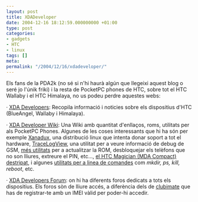 ```yaml
---
layout: post
title: XDADeveloper
date: 2004-12-16 18:12:59.000000000 +01:00
type: post
categories:
- gadgets
- HTC
- linux
tags: []
meta:
permalink: "/2004/12/16/xdadeveloper/"
---
```

Els fans de la PDA2k (no sé si n'hi haurà algún que llegeixi aquest blog o seré jo l'únik friki) i la resta de PocketPC phones de HTC, sobre tot el HTC Wallaby i el HTC Himalaya, no us podeu perdre aquestes webs:

· [XDA Developers](http://xda-developers.com/): Recopila informació i noticies sobre els dispositius d'HTC (BlueAngel, Wallaby i Himalaya).

· [XDA Developer Wiki](http://wiki.xda-developers.com/): Una Wiki amb quantitat d'enllaços, roms, utilitats per als PocketPC Phones. Algunes de les coses interessants que hi ha són per exemple [Xanadux](http://wiki.xda-developers.com/index.php?pagename=Xanadux), una distribució linux que intenta donar soport a tot el hardware, [TraceLogView](http://wiki.xda-developers.com/index.php?pagename=TraceLogView), una utilitat per a veure informació de debug de GSM, [més utilitats](http://wiki.xda-developers.com/index.php?pagename=CompleteTools) per a actualitzar la ROM, desbloquejar els telèfons que no son lliures, extreure el PIN, etc..., [el HTC Magician (MDA Compact) destripat](http://wiki.xda-developers.com/index.php?pagename=MagicianHardwareOverview), i algunes [utilitats per a linea de comandes](http://wiki.xda-developers.com/index.php?pagename=XdaUtils) com _mkdir, ps, kill, reboot_, etc.

· [XDA Developers Forum](http://forum.xda-developers.com/): on hi ha diferents foros dedicats a tots els dispositius. Els foros sòn de lliure accés, a diferència dels de [clubimate](http://www.clubimate.com/forums/tt.asp?forumid=32&p=1&tmode=1&smode=1) que has de registrar-te amb un IMEI vàlid per poder-hi accedir.

